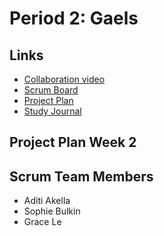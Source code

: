 # Period 2: Gaels
## Links
* [Collaboration video](https://youtu.be/rLajlcMSnqM)
* [Scrum Board](https://docs.google.com/spreadsheets/d/12443IJhg4GRvcSBd0loJhf6FoQ2Q2dtlW5ISFfuDaM8/edit?usp=sharing)
* [Project Plan](https://docs.google.com/document/d/1wBFv8xEiTdBYL12SreRxs_ixNCXaxFt93r1jJ1S14m4/edit?usp=sharing)
* [Study Journal](https://docs.google.com/document/d/1NFgEh_1AZGfm3fGWLUgGT7Xm9tNoPROnnH0_pO72MzM/edit?usp=sharing)
## Project Plan Week 2
## Scrum Team Members
* Aditi Akella
* Sophie Bulkin
* Grace Le
